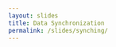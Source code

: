 ```yaml
---
layout: slides
title: Data Synchronization
permalink: /slides/synching/
---
```


<section data-markdown data-separator="^\n---\n$" data-separator-vertical="^\n--\n$">
<script type="text/template">

![Bonsai](../../assets/images/bonsai-lettering.svg)

### Data Synchronization
[neurogears.org/vrp-2022](https://neurogears.org/vrp-2022)
<table style="width: 100%;">
  <tr>
    <th style="vertical-align: middle; width: 50%; height: 100px; padding-left: 100px">
      <img alt="NeuroGEARS" src="../../assets/images/neurogears.svg"/>
    </th>
    <th style="vertical-align: middle; width: 50%; height: 100px; align: right">
      <img alt="SWC" src="../../assets/images/swc.png"/>
    </th>
  </tr>
</table>

---

#### The Ideal

![Single DAQ](../../assets/images/nidaq.jpg)

Single synchronized DAQ at a fixed sampling frequency

---

#### The Reality

<img src="../../assets/images/devices.jpg" height="450" alt="Devices compatible with Bonsai">

Mesh of multi-purpose asynchronous devices

---

#### Example: Measuring reaction times

![Reaction Time Circuit](../../assets/images/reaction-time-circuit.png)

--

###### Zip

![Zip](../../assets/images/zip.svg)

--

###### Delay

![Delay](../../assets/images/delay.svg)

--

###### Repeat

![Delay](../../assets/images/repeat.svg)

--

#### Example: Measuring reaction times

![Reaction Time Workflow](../../assets/images/synching-reaction-time.svg)

---

###### CombineLatest

![CombineLatest](../../assets/images/combinelatest.svg)

--

###### WithLatestFrom

![WithLatestFrom](../../assets/images/withlatestfrom.svg)

--

#### Example: Synchronizing video from two webcams

![Example workflow](../../assets/images/synching-camera.svg)

---

<!-- .element: data-transition="default none" -->
###### Example: Trigger audio on cue

![SelectMany](../../assets/images/selectmany-playsound-1.svg)

--


<!-- .element: data-transition="default none" -->
###### Transform

![Transform](../../assets/images/transform.svg)

--

<!-- .element: data-transition="default none" -->
###### Select

![Select](../../assets/images/select.svg)

--

<!-- .element: data-transition="none default" -->
###### SelectMany

![SelectMany](../../assets/images/selectmany.svg)

--

<!-- .element: data-transition="none default" -->
###### Example: Trigger audio on cue

![SelectMany](../../assets/images/selectmany-playsound-1.svg)

--

<!-- .element: data-transition="none default" -->
###### Example: Trigger audio on cue

![SelectMany](../../assets/images/selectmany-playsound-2.svg)

---

<!-- .element: data-transition="default none" -->
###### Sample

![Sample](../../assets/images/sample.svg)

--

<!-- .element: data-transition="default none" -->
###### WindowTrigger

![WindowTrigger](../../assets/images/windowtrigger.svg)

--

<!-- .element: data-transition="none default" -->
###### Example: Record triggered video

![WindowTrigger](../../assets/images/windowtrigger-recordclip.svg)

</script>
</section>

<section data-markdown data-separator="^\n---\n$" data-separator-vertical="^\n--\n$">
<script type="text/template">

![Bonsai](../../assets/images/bonsai-lettering.svg)

### Questions?
[neurogears.org/vrp-2022](https://neurogears.org/vrp-2022)
<table style="width: 100%;">
  <tr>
    <th style="vertical-align: middle; width: 50%; height: 100px; padding-left: 100px">
      <img alt="NeuroGEARS" src="../../assets/images/neurogears.svg"/>
    </th>
    <th style="vertical-align: middle; width: 50%; height: 100px; align: right">
      <img alt="SWC" src="../../assets/images/swc.png"/>
    </th>
  </tr>
</table>

</script>
</section>